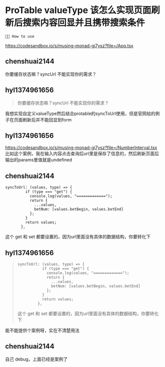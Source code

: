 # ProTable valueType 该怎么实现页面刷新后搜索内容回显并且携带搜索条件

`🤷🏼 How to use`

https://codesandbox.io/s/musing-monad-gi7ysz?file=/App.tsx

## chenshuai2144

你要缓存状态嘛？syncUrl 不能实现你的需求？

## hyl1374961656

> 你要缓存状态嘛？syncUrl 不能实现你的需求？

我想实现自定义valueType然后结合protable的syncToUrl使用，但是官网给的例子在页面刷新后并不能回显到form

## hyl1374961656

https://codesandbox.io/s/musing-monad-gi7ysz?file=/NumberInterval.tsx
比如这个案例，我在输入内容点击查询后url里是保存了信息的，然后刷新页面后输出的params里值就是undefined

## chenshuai2144

```
syncToUrl: (values, type) => {
         if (type === "get") {
           console.log(values, "=============");
           return {
             ...values,
             betNum: [values.betBegin, values.betEnd]
           };
         }
         return values;
       },
```

这个 get 和 set 都要设置的，因为url里面没有具体的数据结构，你要转化下

## hyl1374961656

> ```
> syncToUrl: (values, type) => {
>            if (type === "get") {
>              console.log(values, "=============");
>              return {
>                ...values,
>                betNum: [values.betBegin, values.betEnd]
>              };
>            }
>            return values;
>          },
> ```
>
> 这个 get 和 set 都要设置的，因为url里面没有具体的数据结构，你要转化下

能不能提供个案例呀，实在不清楚用法

## chenshuai2144

自己 debug，上面已经是案例了
